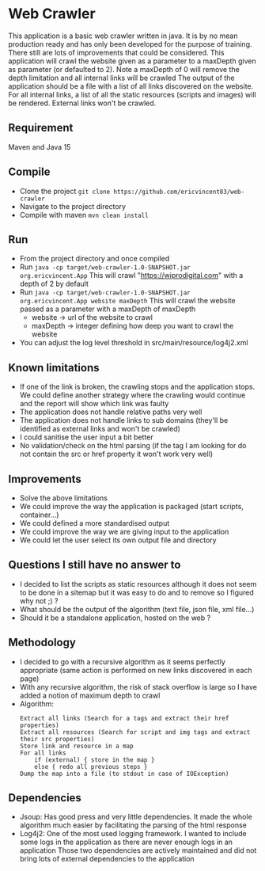 # Web Crawler
This application is a basic web crawler written in java. It is by no mean production ready and has only been developed for the purpose of training. There still are lots of improvements that could be considered. This application will crawl the website given as a parameter to a maxDepth given as parameter (or defaulted to 2). Note a maxDepth of 0 will remove the depth limitation and all internal links will be crawled
The output of the application should be a file with a list of all links discovered on the website. For all internal links, a list of all the static resources (scripts and images) will be rendered. External links won't be crawled.

## Requirement
Maven and Java 15

## Compile
- Clone the project `git clone https://github.com/ericvincent83/web-crawler`
- Navigate to the project directory
- Compile with maven `mvn clean install`

## Run
- From the project directory and once compiled
- Run `java -cp target/web-crawler-1.0-SNAPSHOT.jar org.ericvincent.App`
This will crawl "https://wiprodigital.com" with a depth of 2 by default
 - Run `java -cp target/web-crawler-1.0-SNAPSHOT.jar org.ericvincent.App website maxDepth`
 This will crawl the website passed as a parameter with a maxDepth of maxDepth
   - website -> url of the website to crawl
   - maxDepth -> integer defining how deep you want to crawl the website
- You can adjust the log level threshold in src/main/resource/log4j2.xml

## Known limitations
- If one of the link is broken, the crawling stops and the application stops. We could define another strategy where the crawling would continue and the report will show which link was faulty
- The application does not handle relative paths very well 
- The application does not handle links to sub domains (they'll be identified as external links and won't be crawled)
- I could sanitise the user input a bit better
- No validation/check on the html parsing (if the tag I am looking for do not contain the src or href property it won't work very well)

## Improvements
- Solve the above limitations
- We could improve the way the application is packaged (start scripts, container...)
- We could defined a more standardised output
- We could improve the way we are giving input to the application
- We could let the user select its own output file and directory

## Questions I still have no answer to
- I decided to list the scripts as static resources although it does not seem to be done in a sitemap but it was easy to do and to remove so I figured why not ;) ?
- What should be the output of the algorithm (text file, json file, xml file...)
- Should it be a standalone application, hosted on the web ?

## Methodology
- I decided to go with a recursive algorithm as it seems perfectly appropriate (same action is performed on new links discovered in each page)
- With any recursive algorithm, the risk of stack overflow is large so I have added a notion of maximum depth to crawl
- Algorithm:
    ```Parse a link if not already parsed and maxDepth not reached
    Extract all links (Search for a tags and extract their href properties)
    Extract all resources (Search for script and img tags and extract their src properties)
    Store link and resource in a map
    For all links
        if (external) { store in the map }
        else { redo all previous steps }
    Dump the map into a file (to stdout in case of IOException)

## Dependencies
- Jsoup: Has good press and very little dependencies. It made the whole algorithm much easier by facilitating the parsing of the html response 
- Log4j2: One of the most used logging framework. I wanted to include some logs in the application as there are never enough logs in an application
Those two dependencies are actively maintained and did not bring lots of external dependencies to the application

